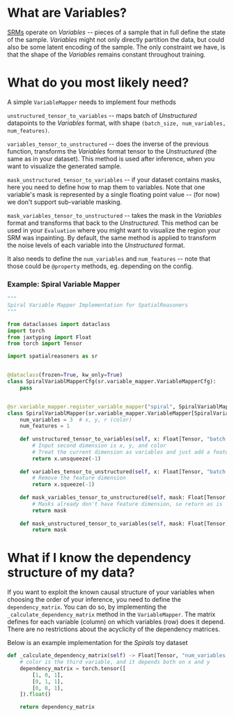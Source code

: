 # What are Variables?

[SRMs](https://geometric-rl.mpi-inf.mpg.de/srm/) operate on *Variables* -- pieces of a sample that in full define the state of the sample. *Variables* might not only directly partition the data, but could also be some latent encoding of the sample. The only constraint we have, is that the shape of the *Variables* remains constant throughout training.


# What do you most likely need?
A simple `VariableMapper` needs to implement four methods

`unstructured_tensor_to_variables` -- maps batch of *Unstructured* datapoints to the *Variables* format, with shape `(batch_size, num_variables, num_features)`.

`variables_tensor_to_unstructured` -- does the inverse of the previous function, transforms the *Variables* format tensor to the *Unstructured* (the same as in your dataset). This method is used after inference, when you want to visualize the generated sample. 

`mask_unstructured_tensor_to_variables` -- if your dataset contains masks, here you need to define how to map them to variables. Note that one variable's mask is represented by a single floating point value -- (for now) we don't support sub-variable masking. 

`mask_variables_tensor_to_unstructured` -- takes the mask in the *Variables* format and transforms that back to the *Unstructured*. This method can be used in your `Evaluation` where you might want to visualize the region your SRM was inpainting. By default, the same method is applied to transform the noise levels of each variable into the *Unstructured* format.

It also needs to define the `num_variables` and `num_features` -- note that those could be `@property` methods, eg. depending on the config. 

### Example: Spiral Variable Mapper

```python
"""
Spiral Variable Mapper Implementation for SpatialReasoners
"""

from dataclasses import dataclass
import torch
from jaxtyping import Float
from torch import Tensor

import spatialreasoners as sr


@dataclass(frozen=True, kw_only=True)
class SpiralVariablMapperCfg(sr.variable_mapper.VariableMapperCfg):
    pass


@sr.variable_mapper.register_variable_mapper("spiral", SpiralVariablMapperCfg)
class SpiralVariablMapper(sr.variable_mapper.VariableMapper[SpiralVariablMapperCfg]):
    num_variables = 3  # x, y, r (color)
    num_features = 1
        
    def unstructured_tensor_to_variables(self, x: Float[Tensor, "batch x_y_c"]) -> Float[Tensor, "batch num_variables features"]:
        # Input second dimension is x, y, and color
        # Treat the current dimension as variables and just add a feature dimension
        return x.unsqueeze(-1)
    
    def variables_tensor_to_unstructured(self, x: Float[Tensor, "batch num_variables features"]) -> Float[Tensor, "batch 3"]:
        # Remove the feature dimension
        return x.squeeze(-1)
    
    def mask_variables_tensor_to_unstructured(self, mask: Float[Tensor, "batch num_variables"]) -> Float[Tensor, "batch 3"]:
        # Masks already don't have feature dimension, so return as is
        return mask 
    
    def mask_unstructured_tensor_to_variables(self, mask: Float[Tensor, "batch 3"]) -> Float[Tensor, "batch num_variables"]:
        return mask
```


<!-- # What about generation in the latent space? 
[todo] -->

# What if I know the dependency structure of my data?


If you want to exploit the known causal structure of your variables when choosing the order of your inference, you need to define the `dependency_matrix`. You can do so, by implementing the `_calculate_dependency_matrix` method in the `VariableMapper`. The matrix defines for each variable (column) on which variables (row) does it depend. There are no restrictions about the acyclicity of the dependency matrices. 

Below is an example implementation for the *Spirals* toy dataset

```python
def _calculate_dependency_matrix(self) -> Float[Tensor, "num_variables num_variables"]:
    # color is the third variable, and it depends both on x and y
    dependency_matrix = torch.tensor([
        [1, 0, 1],
        [0, 1, 1],
        [0, 0, 1],
    ]).float()

    return dependency_matrix
```